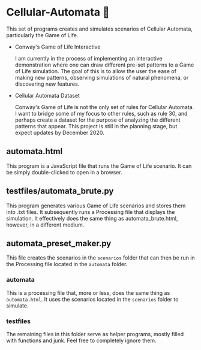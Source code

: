 # Cellular-Automata 🔬

This set of programs creates and simulates scenarios of Cellular Automata, particularly the Game of Life. 

* Conway's Game of Life Interactive

    I am currently in the process of implementing an interactive demonstration where one can draw different pre-set patterns to a Game of Life simulation. The goal of this is to allow the user the ease of making new patterns, observing simulations of natural phenomena, or discovering new features.

* Cellular Automata Dataset

    Conway's Game of Life is not the only set of rules for Cellular Automata. I want to bridge some of my focus to other rules, such as rule 30, and perhaps create a dataset for the purpose of analyzing the different patterns that appear. This project is still in the planning stage, but expect updates by December 2020. 

## automata.html

This program is a JavaScript file that runs the Game of Life scenario. It can be simply double-clicked to open in a browser.

## testfiles/automata_brute.py

This program generates various Game of Life scenarios and stores them into .txt files. It subsequently runs a Processing file that displays the simulation. It effectively does the same thing as automata_brute.html, however, in a different medium.

## automata_preset_maker.py

This file creates the scenarios in the ``scenarios`` folder that can then be run in the Processing file located in the ``automata`` folder.

### automata

This is a processing file that, more or less, does the same thing as ``automata.html``. It uses the scenarios located in the ``scenarios`` folder to simulate.

### testfiles
The remaining files in this folder serve as helper programs, mostly filled with functions and junk. Feel free to completely ignore them.
